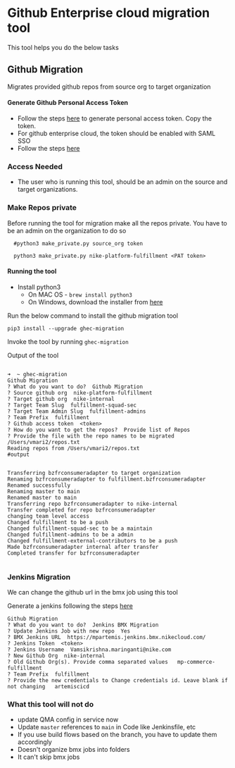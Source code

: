 # Github Enterprise cloud migration tool

This tool helps you do the below tasks

## Github Migration

Migrates provided github repos from source org to target organization

#### Generate Github Personal Access Token 

- Follow the steps [here](https://docs.github.com/en/github/authenticating-to-github/keeping-your-account-and-data-secure/creating-a-personal-access-token) to generate personal access token. Copy the token.
- For github enterprise cloud, the token should be enabled with SAML SSO
- Follow the steps [here](https://docs.github.com/en/github/authenticating-to-github/authenticating-with-saml-single-sign-on/authorizing-a-personal-access-token-for-use-with-saml-single-sign-on)

### Access Needed 

- The user who is running this tool, should be an admin on the source and target organizations. 

### Make Repos private

Before running the tool for migration make all the repos private. You have to be an admin on the organization to do so

```
  #python3 make_private.py source_org token

  python3 make_private.py nike-platform-fulfillment <PAT token>
```

#### Running the tool

- Install python3 
    - On MAC OS - ```brew install python3```
    - On Windows, download the installer from [here](https://www.python.org/downloads/windows/)


Run the below command to install the github migration tool

```pip3 install --upgrade ghec-migration```

Invoke the tool by running ```ghec-migration```

Output of the tool

```shell script

➜  ~ ghec-migration
Github Migration
? What do you want to do?  Github Migration
? Source github org  nike-platform-fulfillment
? Target github org  nike-internal
? Target Team Slug  fulfillment-squad-sec
? Target Team Admin Slug  fulfillment-admins
? Team Prefix  fulfillment
? Github access token  <token>
? How do you want to get the repos?  Provide list of Repos
? Provide the file with the repo names to be migrated  /Users/vmari2/repos.txt
Reading repos from /Users/vmari2/repos.txt
#output


Transferring bzfrconsumeradapter to target organization
Renaming bzfrconsumeradapter to fulfillment.bzfrconsumeradapter
Renamed successfully
Renaming master to main
Renamed master to main
Transferring repo bzfrconsumeradapter to nike-internal
Transfer completed for repo bzfrconsumeradapter
changing team level access
Changed fulfillment to be a push
Changed fulfillment-squad-sec to be a maintain
Changed fulfillment-admins to be a admin
Changed fulfillment-external-contributors to be a push
Made bzfrconsumeradapter internal after transfer
Completed transfer for bzfrconsumeradapter


```


### Jenkins Migration

We can change the github url in the bmx job using this tool

Generate a jenkins following the steps [here](https://support.cloudbees.com/hc/en-us/articles/115003090592-How-to-re-generate-my-Jenkins-user-token)

```shell script
Github Migration
? What do you want to do?  Jenkins BMX Migration
? Update Jenkins Job with new repo  Yes
? BMX Jenkins URL  https://mpartemis.jenkins.bmx.nikecloud.com/
? Jenkins Token  <token>
? Jenkins Username  Vamsikrishna.maringanti@nike.com
? New Github Org  nike-internal
? Old Github Org(s). Provide comma separated values   mp-commerce-fulfillment
? Team Prefix  fulfillment
? Provide the new credentials to Change credentials id. Leave blank if not changing   artemiscicd

```


### What this tool will not do

- update QMA config in service now
- Update ```master``` references to ```main``` in Code like Jenkinsfile, etc
- If you use build flows based on the branch, you have to update them accordingly
- Doesn't organize bmx jobs into folders
- It can't skip bmx jobs
